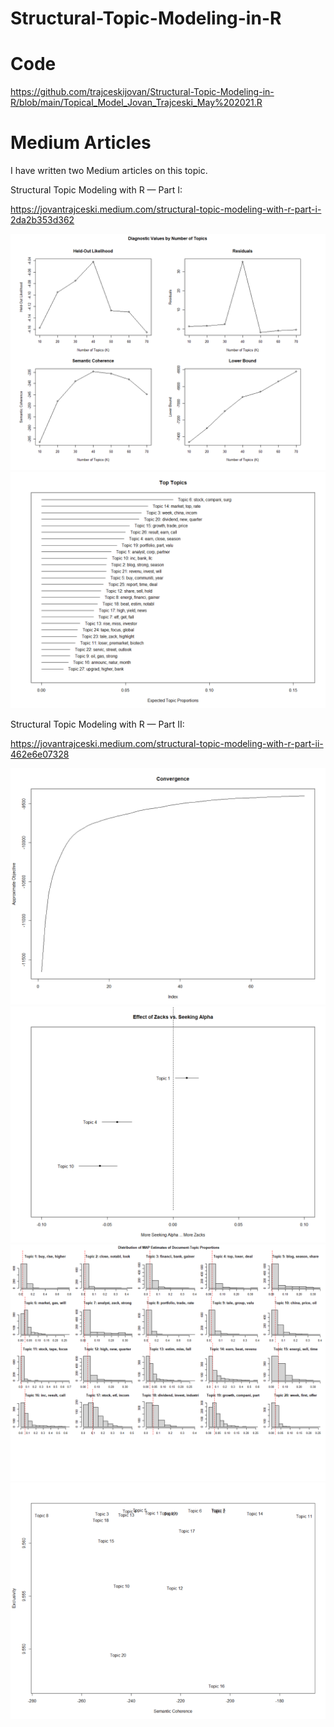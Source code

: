 # Structural-Topic-Modeling-in-R

# Code
https://github.com/trajceskijovan/Structural-Topic-Modeling-in-R/blob/main/Topical_Model_Jovan_Trajceski_May%202021.R

# Medium Articles
I have written two Medium articles on this topic.

Structural Topic Modeling with R — Part I:

https://jovantrajceski.medium.com/structural-topic-modeling-with-r-part-i-2da2b353d362

![](1.png)
![](2.png)

Structural Topic Modeling with R — Part II:

https://jovantrajceski.medium.com/structural-topic-modeling-with-r-part-ii-462e6e07328

![](3.png)
![](4.png)
![](5.png)
![](6.png)
